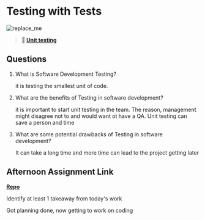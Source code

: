 # Testing with Tests

![replace_me](https://codeworks.blob.core.windows.net/public/assets/img/illustrations/placeholder.svg)

> **📖 [Unit testing](https://codeworksacademy.com/fs-student-guide/resources/wk8-9/03-Unit-Testing)**

## Questions

1. What is Software Development Testing?

    it is testing the smallest unit of code.

2. What are the benefits of Testing in software development?

    it is important to start unit testing in the team. The reason, management might disagree not to and would want ot have a QA. Unit testing can save a person and time 

3. What are some potential drawbacks of Testing in software development?

    It can take a long time and more time can lead to the project getting later

## Afternoon Assignment Link

**[Repo](https://github.com/katie-mccauley/<ASSIGNMENT_REPO>)**

Identify at least 1 takeaway from today's work

Got planning done, now getting to work on coding
